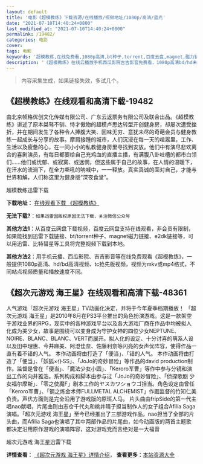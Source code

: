 ```yaml
---
layout: default
title: '电影《超模教练》下载资源/在线播放/视频地址/1080p/高清/蓝光'
date: "2021-07-10T14:40:24+0800"
last_modified_at: "2021-07-10T14:40:24+0800"
permalink: /19482/
categories: 电影
cover:
tags: 电影
keywords: '超模教练,在线免费看,1080p高清,bt种子,torrent,百度云盘,magnet,磁力链,迅雷下载资源'
description: '《超模教练》在线云播放手机西瓜影院吉吉影音免费看，1080p高清bd/hd未删减完整版和tc抢先枪版，mkv/mp4格式，附带bt/torrent种子、magnet/磁力链、百度云盘、网盘资源迅雷下载链接'
---
```


>内容采集生成，如果链接失效，多试几个。


## 《超模教练》在线观看和高清下载-19482

由北京帧格优创文化传媒有限公司、广东云返票务有限公司及联合出品。《超模教练》讲述了原本桀骜不驯、恃才傲物的超模卢思达转型开创健身房，却屡次遭受挫折，并在期间发生了各种令人捧腹大笑、回味无穷、意犹未尽的奇葩会员与健身教练一起成长与分享的故事。摩肩接踵的城市，人们沉浸在每一天的喧嚣里，工作、生活以及疲惫的心，在一间小小的私教健身房里寻找到安放。他们中有演尽悲欢离合的喜剧演员，有每日都要给自己充鸡血的直播主播，有满腹八卦吐槽的都市白领们……他们或忧郁、或寂寞、或迷惘，但这些属于自己的故事，在人情的温暖下，在汗水的流淌下，在全力嘶吼的呐喊中，一一释放。真实真诚的面对自己，才能与世界和解，人们称这里为健身版“深夜食堂”。


超模教练迅雷下载

**下载地址**： [在线观看下载 《超模教练》](https://www.993dy.com//vod-detail-id-29587.html) 


**无法下载?**：`如果迅雷因版权原因无法下载，关注微信公众号 `

**其他方法1**：从百度云网盘下载视频，百度云网盘支持在线观看，非会员有限制，如果能找到迅雷下载链接、bt/torrent种子、magnet磁力链接、e2dk链接等，可以用迅雷、比特彗星等工具将完整视频下载到本地。

**其他方法2**：用手机云播、西瓜影院、吉吉影音等在线免费观看《超模教练》，一般提供1080p高清、hd/bd高清视频、tc抢先版视频，视频为mkv或mp4格式，不同站点视频质量和播放速度不同。


## 《超次元游戏 海王星》在线观看和高清下载-48361

人气游戏「超次元游戏 海王星」TV动画化决定，并将于今年夏季档期播放！ 「超次元游戏 海王星」是2010年8月在PS3平台推出的角色扮演游戏。这是一款架空于游戏业界的RPG，现实中的各种游戏平台以及各大游戏厂商在作品中均被拟人化成为美少女，故事是围绕可以变身成为守护女神的四位少女NEPTUNE、NOIRE、BLANC、BLANC、VERT而展开。拟人化的设定、十分讨喜的萌系人设以及田中理惠、今井麻美、阿澄佳奈、佐藤利奈等闪亮的女声优阵容，使得作品一直有着不错的人气。 本作动画将由打造了「便当」、「错的人气。 本作动画将由打造了「便当」、「妖狐&times;仆SS」、「JoJo的奇妙冒险」等作品的david production制作。监督是曾在「便当」、「魔法少女小圆」、「Keroro军曹」等作中参与分镜和演出工作的向井雅浩。系列构成和脚本由参与过「JoJo的奇妙冒险」、「侦探歌剧 少女福尔摩斯」、「零之使魔F」剧本工作的ヤスカワショウゴ担当。角色设定由曾任「Keroro军曹」、「钢之炼金术师FULLMETAL ALCHEMIST」作画监督的竹知仁美负责。声优方面则是完全沿用了游戏版的原班人马。 片头曲由fripSide的第一代主唱nao献唱，片尾曲则由志仓千代丸和桃井晴子担当制作人的女子组合Afilia Saga演唱。「超次元游戏 海王星」至今已经推出了三部游戏作品，nao担当了全部的片头曲，而Afilia Saga也演唱了其中两部作品的片尾曲，如今动画版的两首主题歌都决定沿用原作游戏的演唱阵容，这对游戏党而言绝对是一大福音</p>


超次元游戏 海王星迅雷下载

**详情查看**： [《超次元游戏 海王星》详情介绍](/movie/48361/)， **查看更多**：[本站资源大全](/movie/t/all/)

